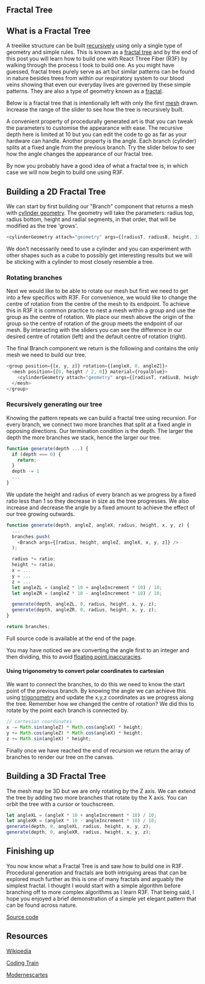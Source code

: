 <script>
import FractalTree from "$lib/fractal-tree.svelte";
import Rotation from "$lib/rotation-points.svelte";

let article
let loading;
function show(){
    loading.style.display = "none";
    article.style.display = "block";
}
</script>

<article class="max-sm:mx-4 prose lg:prose-xl m-auto pt-16" bind:this={article}>

# Fractal Tree

## What is a Fractal Tree

A treelike structure can be built [recursively](https://en.wikipedia.org/wiki/Recursion_(computer_science)) using only a single type of geometry and simple rules. This is known as a [fractal tree](https://en.wikipedia.org/wiki/Fractal_canopy) and by the end of this post you will learn how to build one with React Three Fiber (R3F) by walking through the process I took to build one. As you might have guessed, fractal trees purely serve as art but similar patterns can be found in nature besides trees from within our respiratory system to our blood veins showing that even our everyday lives are governed by these simple patterns. They are also a type of geometry known as a [fractal](https://en.wikipedia.org/wiki/Fractal).

Below is a fractal tree that is intentionally left with only the first [mesh](https://en.wikipedia.org/wiki/Polygon_mesh) drawn. Increase the range of the slider to see how the tree is recursively built.

<div class="m-auto py-5">
  <FractalTree showDepth={true} curDepth={0}/>
</div>

A convenient property of procedurally generated art is that you can tweak the parameters to customise the appearance with ease. The recursive depth here is limited at 10 but you can edit the code to go as far as your hardware can handle. Another property is the angle. Each branch (cylinder) splits at a fixed angle from the previous branch.
Try the slider below to see how the angle changes the appearance of our fractal tree.

<div class="m-auto py-5">
  <FractalTree showAngle={true}  />
</div>

By now you probably have a good idea of what a fractal tree is, in which case we will now begin to build one using R3F.

## Building a 2D Fractal Tree

We can start by first building our "Branch" component that returns a mesh with [cylinder geometry](https://threejs.org/docs/index.html#api/en/geometries/CylinderGeometry). The geometry will take the parameters: radius top, radius bottom, height and radial segments, in that order, that will be modified as the tree 'grows'.

```js
<cylinderGeometry attach="geometry" args={[radiusT, radiusB, height, 32]} />
```

We don't necessarily need to use a cylinder and you can experiment with other shapes such as a cube to possibly get interesting results but we will be sticking with a cylinder to most closely resemble a tree.

### Rotating branches

Next we would like to be able to rotate our mesh but first we need to get into a few specifics with R3F. For convenience, we would like to change the centre of rotation from the centre of the mesh to its endpoint. To achieve this in R3F it is common practice to nest a mesh within a group and use the group as the centre of rotation. We place our mesh above the origin of the group so the centre of rotation of the group meets the endpoint of our mesh. By interacting with the sliders you can see the difference in our desired centre of rotation (left) and the default centre of rotation (right).

<div class="m-auto py-5">
  <Rotation />
</div>

The final Branch component we return is the following and contains the only mesh we need to build our tree.

```js
<group position={[x, y, z]} rotation={[angleX, 0, angleZ]}>
  <mesh position={[0, height / 2, 0]} material={royalblue}>
    <cylinderGeometry attach="geometry" args={[radiusT, radiusB, height, 32]} />
  </mesh>
</group>
```

### Recursively generating our tree

Knowing the pattern repeats we can build a fractal tree using recursion. For every branch, we connect two more branches that split at a fixed angle in opposing directions.
Our termination condition is the depth. The larger the depth the more branches we stack, hence the larger our tree.

```js
function generate(depth ...) {
  if (depth === 0) {
    return;
  }
  depth -= 1
  ...
}
```

We update the height and radius of every branch as we progress by a fixed ratio less than 1 so they decrease in size as the tree progresses. We also increase and decrease the angle by a fixed amount to achieve the effect of our tree growing outwards.

```js
function generate(depth, angleZ, angleX, radius, height, x, y, z) {
  ...
  branches.push(
    <Branch args={[radius, height, angleZ, angleX, x, y, z]} />
  );

  radius *= ratio;
  height *= ratio;
  x = ...
  y = ...
  z = ...
  let angleZL = (angleZ * 10 + angleIncrement * 10) / 10;
  let angleZR = (angleZ * 10 - angleIncrement * 10) / 10;

  generate(depth, angleZL, 0, radius, height, x, y, z);
  generate(depth, angleZR, 0, radius, height, x, y, z);
}

return branches;
```

<figcaption>Full source code is available at the end of the page.</figcaption>

You may have noticed we are converting the angle first to an integer and then dividing, this to avoid [floating point inaccuracies](https://www.w3schools.com/js/tryit.asp?filename=tryjs_numbers_inaccurate3).

#### Using trigonometry to convert polar coordinates to cartesian

We want to connect the branches, to do this we need to know the start point of the previous branch. By knowing the angle we can achieve this using [trigonometry](https://en.wikipedia.org/wiki/Trigonometry.) and update the x,y,z coordinates as we progress along the tree. Remember how we changed the centre of rotation? We did this to rotate by the point each branch is connected by.

```js
// cartesian coordinates
x -= Math.sin(angleZ) * Math.cos(angleX) * height;
y += Math.cos(angleZ) * Math.cos(angleX) * height;
z += Math.sin(angleX) * height;
```

Finally once we have reached the end of recursion we return the array of branches to render our tree on the canvas.

## Building a 3D Fractal Tree

The mesh may be 3D but we are only rotating by the Z axis. We can extend the tree by adding two more branches that rotate by the X axis. You can orbit the tree with a cursor or touchscreen.

<div class="m-auto py-5">
  <FractalTree curDepth={7} maxDepth={7} is3D={true}  />
</div>

```js
let angleXL = (angleX * 10 + angleIncrement * 10) / 10;
let angleXR = (angleX * 10 - angleIncrement * 10) / 10;
generate(depth, 0, angleXL, radius, height, x, y, z);
generate(depth, 0, angleXR, radius, height, x, y, z);
```

## Finishing up

You now know what a Fractal Tree is and saw how to build one in R3F. Procedural generation and fractals are both intriguing areas that can be explored much further as this is one of many fractals and arguably the simplest fractal. I thought I would start with a simple algorithm before branching off to more complex algorithms as I learn R3F. That being said, I hope you enjoyed a brief demonstration of a simple yet elegant pattern that can be found across nature.

[Source code](https://github.com/SergenKaraoglan/sergen-karaoglan-portfolio/blob/main/components/fractal-tree.jsx)

## Resources
[Wikipedia](https://en.wikipedia.org/wiki/Fractal_canopy)

[Coding Train](https://www.youtube.com/watch?v=0jjeOYMjmDU)

[Modernescartes](https://www.moderndescartes.com/essays/plants/)
</article>
